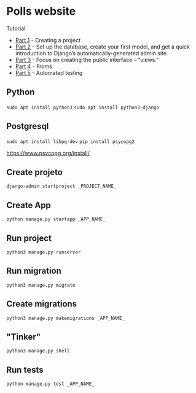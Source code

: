 # Polls website

Tutorial

- [Part 1](https://docs.djangoproject.com/en/4.0/intro/tutorial01/) - Creating a project
- [Part 2](https://docs.djangoproject.com/en/4.0/intro/tutorial02/) - Set up the database, create your first model, and get a quick introduction to Django’s automatically-generated admin site.
- [Part 3](https://docs.djangoproject.com/en/4.0/intro/tutorial03/) - Focus on creating the public interface – “views.”
- [Part 4](https://docs.djangoproject.com/en/4.0/intro/tutorial04/) - Froms
- [Part 5](https://docs.djangoproject.com/en/4.0/intro/tutorial05/) - Automated testing

## Python

`sudo apt install python3`
`sudo apt install python3-django`

## Postgresql

`sudo apt install libpq-dev`
`pip install psycopg2`

https://www.psycopg.org/install/

## Create projeto

`django-admin startproject _PROJECT_NAME_`

## Create App

`python manage.py startapp _APP_NAME_`

## Run project

`python3 manage.py runserver`

## Run migration

`python3 manage.py migrate`

## Create migrations

`python3 manage.py makemigrations _APP_NAME_`

## "Tinker"

`python3 manage.py shell`

## Run tests

`python manage.py test _APP_NAME_`